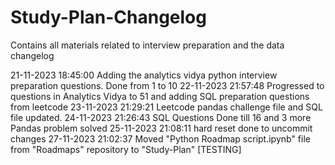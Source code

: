 # Study-Plan-Changelog

Contains all materials related to interview preparation and the data changelog

21-11-2023 18:45:00 Adding the analytics vidya python interview preparation questions. Done from 1 to 10
22-11-2023 21:57:48 Progressed to questions in Analytics Vidya to 51 and adding SQL preparation questions from leetcode
23-11-2023 21:29:21 Leetcode pandas challenge file and SQL file updated.
24-11-2023 21:26:43 SQL Questions Done till 16 and 3 more Pandas problem solved
25-11-2023 21:08:11 hard reset done to uncommit changes
27-11-2023 21:02:37 Moved "Python Roadmap script.ipynb" file from "Roadmaps" repository to "Study-Plan" [TESTING]

